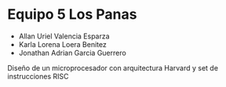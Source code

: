 #  Equipo 5 Los Panas

<ul>
<li> Allan Uriel Valencia Esparza </li>
<li>Karla Lorena Loera Benitez</li>
<li>Jonathan Adrian Garcia Guerrero</li>

</ul>

Diseño de un microprocesador con arquitectura Harvard y set de instrucciones RISC
